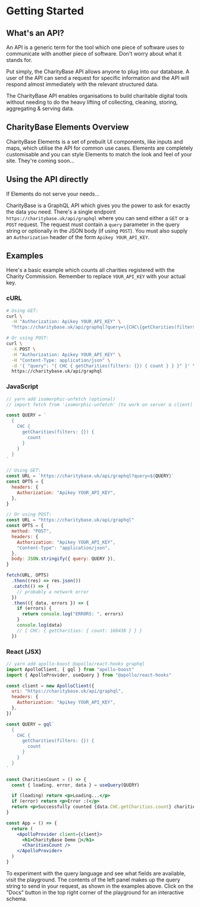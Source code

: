 # Getting Started

## What's an API?

An API is a generic term for the tool which one piece of software uses to communicate with another piece of software. Don't worry about what it stands for.

Put simply, the CharityBase API allows anyone to plug into our database. A user of the API can send a request for specific information and the API will respond almost immediately with the relevant structured data.

The CharityBase API enables organisations to build charitable digital tools without needing to do the heavy lifting of collecting, cleaning, storing, aggregating & serving data.

## CharityBase Elements Overview

CharityBase Elements is a set of prebuilt UI components, like inputs and maps, which utilise the API for common use cases. Elements are completely customisable and you can style Elements to match the look and feel of your site. They're coming soon...

## Using the API directly

If Elements do not serve your needs...

CharityBase is a GraphQL API which gives you the power to ask for exactly the data you need. There's a single endpoint `https://charitybase.uk/api/graphql` where you can send either a `GET` or a `POST` request. The request must contain a `query` parameter in the query string or optionally in the JSON body (if using `POST`). You must also supply an `Authorization` header of the form `Apikey YOUR_API_KEY`.

## Examples

Here's a basic example which counts all charities registered with the Charity Commission. Remember to replace `YOUR_API_KEY` with your actual key.

### cURL

```bash
# Using GET:
curl \
  -H "Authorization: Apikey YOUR_API_KEY" \
  "https://charitybase.uk/api/graphql?query=\{CHC\{getCharities(filters:\{\})\{count\}\}\}"

# Or using POST:
curl \
  -X POST \
  -H "Authorization: Apikey YOUR_API_KEY" \
  -H "Content-Type: application/json" \
  -d '{ "query": "{ CHC { getCharities(filters: {}) { count } } }" }' \
  https://charitybase.uk/api/graphql
```

### JavaScript

```javascript
// yarn add isomorphic-unfetch (optional)
// import fetch from 'isomorphic-unfetch' (to work on server & client)

const QUERY = `
  {
    CHC {
      getCharities(filters: {}) {
        count
      }
    }
  }
`

// Using GET:
const URL = `https://charitybase.uk/api/graphql?query=${QUERY}`
const OPTS = {
  headers: {
    Authorization: "Apikey YOUR_API_KEY",
  },
}

// Or using POST:
const URL = "https://charitybase.uk/api/graphql"
const OPTS = {
  method: "POST",
  headers: {
    Authorization: "Apikey YOUR_API_KEY",
    "Content-Type": "application/json",
  },
  body: JSON.stringify({ query: QUERY }),
}

fetch(URL, OPTS)
  .then((res) => res.json())
  .catch(() => {
    // probably a network error
  })
  .then(({ data, errors }) => {
    if (errors) {
      return console.log("ERRORS: ", errors)
    }
    console.log(data)
    // { CHC: { getCharities: { count: 168438 } } }
  })
```

### React (JSX)

```jsx
// yarn add apollo-boost @apollo/react-hooks graphql
import ApolloClient, { gql } from "apollo-boost"
import { ApolloProvider, useQuery } from "@apollo/react-hooks"

const client = new ApolloClient({
  uri: "https://charitybase.uk/api/graphql",
  headers: {
    Authorization: "Apikey YOUR_API_KEY",
  },
})

const QUERY = gql`
  {
    CHC {
      getCharities(filters: {}) {
        count
      }
    }
  }
`

const CharitiesCount = () => {
  const { loading, error, data } = useQuery(QUERY)

  if (loading) return <p>Loading...</p>
  if (error) return <p>Error :(</p>
  return <p>Successfully counted {data.CHC.getCharities.count} charities</p>
}

const App = () => {
  return (
    <ApolloProvider client={client}>
      <h1>CharityBase Demo 🚀</h1>
      <CharitiesCount />
    </ApolloProvider>
  )
}
```

To experiment with the query language and see what fields are available, visit the playground. The contents of the left panel makes up the query string to send in your request, as shown in the examples above. Click on the "Docs" button in the top right corner of the playground for an interactive schema.
